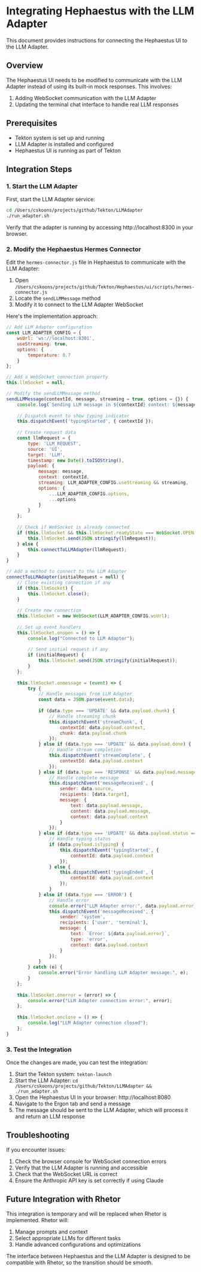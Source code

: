 # Integrating Hephaestus with the LLM Adapter

This document provides instructions for connecting the Hephaestus UI to the LLM Adapter.

## Overview

The Hephaestus UI needs to be modified to communicate with the LLM Adapter instead of using its built-in mock responses. This involves:

1. Adding WebSocket communication with the LLM Adapter
2. Updating the terminal chat interface to handle real LLM responses

## Prerequisites

- Tekton system is set up and running
- LLM Adapter is installed and configured
- Hephaestus UI is running as part of Tekton

## Integration Steps

### 1. Start the LLM Adapter

First, start the LLM Adapter service:

```bash
cd /Users/cskoons/projects/github/Tekton/LLMAdapter
./run_adapter.sh
```

Verify that the adapter is running by accessing http://localhost:8300 in your browser.

### 2. Modify the Hephaestus Hermes Connector

Edit the `hermes-connector.js` file in Hephaestus to communicate with the LLM Adapter:

1. Open `/Users/cskoons/projects/github/Tekton/Hephaestus/ui/scripts/hermes-connector.js`
2. Locate the `sendLLMMessage` method 
3. Modify it to connect to the LLM Adapter WebSocket

Here's the implementation approach:

```javascript
// Add LLM Adapter configuration
const LLM_ADAPTER_CONFIG = {
    wsUrl: 'ws://localhost:8301',
    useStreaming: true,
    options: {
        temperature: 0.7
    }
};

// Add a WebSocket connection property
this.llmSocket = null;

// Modify the sendLLMMessage method
sendLLMMessage(contextId, message, streaming = true, options = {}) {
    console.log(`Sending LLM message in ${contextId} context: ${message.substring(0, 50)}...`);
    
    // Dispatch event to show typing indicator
    this.dispatchEvent('typingStarted', { contextId });
    
    // Create request data
    const llmRequest = {
        type: 'LLM_REQUEST',
        source: 'UI',
        target: 'LLM',
        timestamp: new Date().toISOString(),
        payload: {
            message: message,
            context: contextId,
            streaming: LLM_ADAPTER_CONFIG.useStreaming && streaming,
            options: {
                ...LLM_ADAPTER_CONFIG.options,
                ...options
            }
        }
    };
    
    // Check if WebSocket is already connected
    if (this.llmSocket && this.llmSocket.readyState === WebSocket.OPEN) {
        this.llmSocket.send(JSON.stringify(llmRequest));
    } else {
        this.connectToLLMAdapter(llmRequest);
    }
}

// Add a method to connect to the LLM Adapter
connectToLLMAdapter(initialRequest = null) {
    // Close existing connection if any
    if (this.llmSocket) {
        this.llmSocket.close();
    }
    
    // Create new connection
    this.llmSocket = new WebSocket(LLM_ADAPTER_CONFIG.wsUrl);
    
    // Set up event handlers
    this.llmSocket.onopen = () => {
        console.log("Connected to LLM Adapter");
        
        // Send initial request if any
        if (initialRequest) {
            this.llmSocket.send(JSON.stringify(initialRequest));
        }
    };
    
    this.llmSocket.onmessage = (event) => {
        try {
            // Handle messages from LLM Adapter
            const data = JSON.parse(event.data);
            
            if (data.type === 'UPDATE' && data.payload.chunk) {
                // Handle streaming chunk
                this.dispatchEvent('streamChunk', {
                    contextId: data.payload.context,
                    chunk: data.payload.chunk
                });
            } else if (data.type === 'UPDATE' && data.payload.done) {
                // Handle stream completion
                this.dispatchEvent('streamComplete', {
                    contextId: data.payload.context
                });
            } else if (data.type === 'RESPONSE' && data.payload.message) {
                // Handle complete message
                this.dispatchEvent('messageReceived', {
                    sender: data.source,
                    recipients: [data.target],
                    message: {
                        text: data.payload.message,
                        content: data.payload.message,
                        context: data.payload.context
                    }
                });
            } else if (data.type === 'UPDATE' && data.payload.status === 'typing') {
                // Handle typing status
                if (data.payload.isTyping) {
                    this.dispatchEvent('typingStarted', { 
                        contextId: data.payload.context 
                    });
                } else {
                    this.dispatchEvent('typingEnded', { 
                        contextId: data.payload.context 
                    });
                }
            } else if (data.type === 'ERROR') {
                // Handle error
                console.error("LLM Adapter error:", data.payload.error);
                this.dispatchEvent('messageReceived', {
                    sender: 'system',
                    recipients: ['user', 'terminal'],
                    message: {
                        text: `Error: ${data.payload.error}`,
                        type: 'error',
                        context: data.payload.context
                    }
                });
            }
        } catch (e) {
            console.error("Error handling LLM Adapter message:", e);
        }
    };
    
    this.llmSocket.onerror = (error) => {
        console.error("LLM Adapter connection error:", error);
    };
    
    this.llmSocket.onclose = () => {
        console.log("LLM Adapter connection closed");
    };
}
```

### 3. Test the Integration

Once the changes are made, you can test the integration:

1. Start the Tekton system: `tekton-launch`
2. Start the LLM Adapter: `cd /Users/cskoons/projects/github/Tekton/LLMAdapter && ./run_adapter.sh`
3. Open the Hephaestus UI in your browser: http://localhost:8080
4. Navigate to the Ergon tab and send a message
5. The message should be sent to the LLM Adapter, which will process it and return an LLM response

## Troubleshooting

If you encounter issues:

1. Check the browser console for WebSocket connection errors
2. Verify that the LLM Adapter is running and accessible
3. Check that the WebSocket URL is correct
4. Ensure the Anthropic API key is set correctly if using Claude

## Future Integration with Rhetor

This integration is temporary and will be replaced when Rhetor is implemented. Rhetor will:

1. Manage prompts and context
2. Select appropriate LLMs for different tasks
3. Handle advanced configurations and optimizations

The interface between Hephaestus and the LLM Adapter is designed to be compatible with Rhetor, so the transition should be smooth.